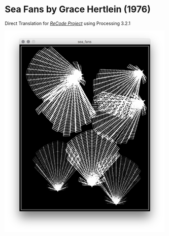 # Sea Fans by Grace Hertlein (1976)

Direct Translation for [*ReCode Project*](http://recodeproject.com/artwork/v1n2sea-fans) using Processing 3.2.1

![Sea Fans Preview](preview.png)
